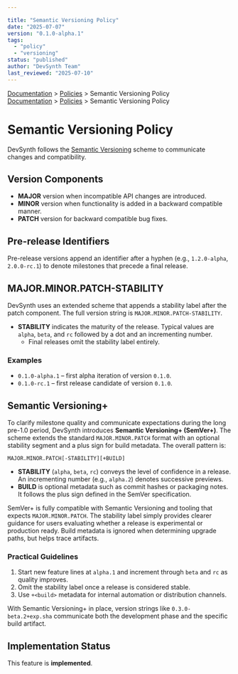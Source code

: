```yaml
---

title: "Semantic Versioning Policy"
date: "2025-07-07"
version: "0.1.0-alpha.1"
tags:
  - "policy"
  - "versioning"
status: "published"
author: "DevSynth Team"
last_reviewed: "2025-07-10"
---
```

<div class="breadcrumbs">
<a href="../index.md">Documentation</a> &gt; <a href="index.md">Policies</a> &gt; Semantic Versioning Policy
</div>

<div class="breadcrumbs">
<a href="../index.md">Documentation</a> &gt; <a href="index.md">Policies</a> &gt; Semantic Versioning Policy
</div>

# Semantic Versioning Policy

DevSynth follows the [Semantic Versioning](https://semver.org/) scheme to communicate changes and compatibility.

## Version Components

- **MAJOR** version when incompatible API changes are introduced.
- **MINOR** version when functionality is added in a backward compatible manner.
- **PATCH** version for backward compatible bug fixes.

## Pre-release Identifiers

Pre-release versions append an identifier after a hyphen (e.g., `1.2.0-alpha`,
`2.0.0-rc.1`) to denote milestones that precede a final release.

## MAJOR.MINOR.PATCH-STABILITY

DevSynth uses an extended scheme that appends a stability label after the patch
component. The full version string is `MAJOR.MINOR.PATCH-STABILITY`.

- **STABILITY** indicates the maturity of the release. Typical values are
  `alpha`, `beta`, and `rc` followed by a dot and an incrementing number.
  - Final releases omit the stability label entirely.

### Examples

- `0.1.0-alpha.1` – first alpha iteration of version `0.1.0`.
- `0.1.0-rc.1` – first release candidate of version `0.1.0`.

## Semantic Versioning+

To clarify milestone quality and communicate expectations during the long pre-1.0 period, DevSynth introduces **Semantic Versioning+ (SemVer+)**. The scheme
extends the standard `MAJOR.MINOR.PATCH` format with an optional stability
segment and a plus sign for build metadata. The overall pattern is:

```text
MAJOR.MINOR.PATCH[-STABILITY][+BUILD]
```

- **STABILITY** (`alpha`, `beta`, `rc`) conveys the level of confidence in a
  release. An incrementing number (e.g., `alpha.2`) denotes successive previews.
- **BUILD** is optional metadata such as commit hashes or packaging notes. It
  follows the plus sign defined in the SemVer specification.

SemVer+ is fully compatible with Semantic Versioning and tooling that expects
`MAJOR.MINOR.PATCH`. The stability label simply provides clearer guidance for
users evaluating whether a release is experimental or production ready. Build
metadata is ignored when determining upgrade paths, but helps trace artifacts.

### Practical Guidelines

1. Start new feature lines at `alpha.1` and increment through `beta` and `rc`
   as quality improves.
2. Omit the stability label once a release is considered stable.
3. Use `+<build>` metadata for internal automation or distribution channels.

With Semantic Versioning+ in place, version strings like `0.3.0-beta.2+exp.sha`
communicate both the development phase and the specific build artifact.
## Implementation Status

This feature is **implemented**.
